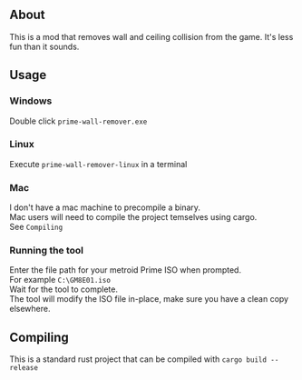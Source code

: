 ## About
This is a mod that removes wall and ceiling collision from the game. It's less fun than it sounds.

## Usage

### Windows
Double click `prime-wall-remover.exe`

### Linux
Execute `prime-wall-remover-linux` in a terminal

### Mac
I don't have a mac machine to precompile a binary.  
Mac users will need to compile the project temselves using cargo.  
See `Compiling`

### Running the tool
Enter the file path for your metroid Prime ISO when prompted.  
For example `C:\GM8E01.iso`  
Wait for the tool to complete.  
The tool will modify the ISO file in-place, make sure you have a clean copy elsewhere.

## Compiling
This is a standard rust project that can be compiled with `cargo build --release`

